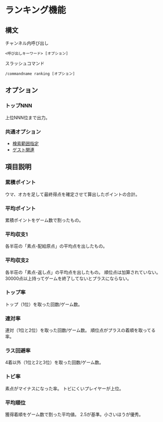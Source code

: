 # ランキング機能

## 構文

チャンネル内呼び出し

```
<呼び出しキーワード> [オプション]
```

スラッシュコマンド

```
/commandname ranking [オプション]
```
## オプション

### トップNNN
上位NNN位まで出力。

### 共通オプション
- [検索範囲指定](argument_keyword.md#検索範囲指定)
- [ゲスト関連](argument_keyword.md#ゲストの成績の取り扱いに関するオプション)

## 項目説明

### 累積ポイント

ウマ、オカを足して最終得点を確定させて算出したポイントの合計。

### 平均ポイント

累積ポイントをゲーム数で割ったもの。

### 平均収支1

各半荘の「素点-配給原点」の平均点を出したもの。

### 平均収支2

各半荘の「素点-返し点」の平均点を出したもの。
順位点は加算されていない。30000点以上持ってゲームを終了してないとプラスにならない。

### トップ率

トップ（1位）を取った回数/ゲーム数。

### 連対率

連対（1位と2位）を取った回数/ゲーム数。
順位点がプラスの着順を取ってる率。

### ラス回避率

4着以外（1位と2と3位）を取った回数/ゲーム数。

### トビ率

素点がマイナスになった率。
トビにくいプレイヤーが上位。

### 平均順位

獲得着順をゲーム数で割った平均値。
2.5が基準。小さいほうが優秀。
